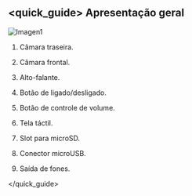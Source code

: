 ## <quick_guide> Apresentação geral

![Imagen1](http://static.energysistem.com/images/manuals/42027/54afb2a61b236.jpg)

1. Câmara traseira.

2. Câmara frontal.

3. Alto-falante.

4. Botão de ligado/desligado.

5. Botão de controle de volume.

6. Tela táctil.

7. Slot para microSD.

8. Conector microUSB.

9. Saída de fones.

</quick_guide>
